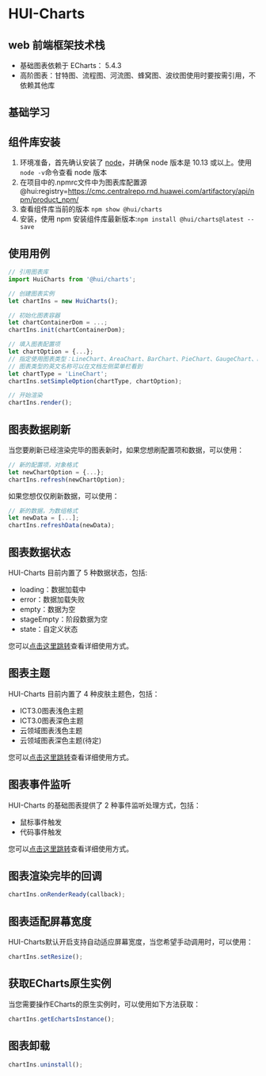 # HUI-Charts

## web 前端框架技术栈

- 基础图表依赖于 ECharts： 5.4.3
- 高阶图表：甘特图、流程图、河流图、蜂窝图、波纹图使用时要按需引用，不依赖其他库

## 基础学习

## 组件库安装

1. 环境准备，首先确认安装了 <a href="https://nodejs.org/en/" target="_blank">node</a>，并确保 node 版本是 10.13 或以上。使用`node -v`命令查看 node 版本
2. 在项目中的.npmrc文件中为图表库配置源
@hui:registry=https://cmc.centralrepo.rnd.huawei.com/artifactory/api/npm/product_npm/
3. 查看组件库当前的版本 `npm show @hui/charts`
4. 安装，使用 npm 安装组件库最新版本:`npm install @hui/charts@latest --save`

## 使用用例

```jsx
// 引用图表库
import HuiCharts from '@hui/charts';

// 创建图表实例
let chartIns = new HuiCharts();

// 初始化图表容器
let chartContainerDom = ...;
chartIns.init(chartContainerDom);

// 填入图表配置项
let chartOption = {...};
// 指定使用图表类型：LineChart、AreaChart、BarChart、PieChart、GaugeChart、RadarChart、ProcessChart、BubbleChart等
// 图表类型的英文名称可以在文档左侧菜单栏看到
let chartType = 'LineChart'; 
chartIns.setSimpleOption(chartType, chartOption);

// 开始渲染
chartIns.render();
```

## 图表数据刷新
当您要刷新已经渲染完毕的图表新时，如果您想刷配置项和数据，可以使用：
```jsx
// 新的配置项，对象格式
let newChartOption = {...};
chartIns.refresh(newChartOption);
```
如果您想仅仅刷新数据，可以使用：
```jsx
// 新的数据，为数组格式
let newData = [...];
chartIns.refreshData(newData);
```

## 图表数据状态
HUI-Charts 目前内置了 5 种数据状态，包括:
- loading：数据加载中
- error：数据加载失败
- empty：数据为空
- stageEmpty：阶段数据为空
- state：自定义状态

您可以<a href="https://co.uiplus.huawei.com/components/hui-charts/index.html#/Menu/DataStatus" target="_blank">点击这里跳转</a>查看详细使用方式。

## 图表主题
HUI-Charts 目前内置了 4 种皮肤主题色，包括：
- ICT3.0图表浅色主题
- ICT3.0图表深色主题
- 云领域图表浅色主题
- 云领域图表深色主题(待定)

您可以<a href="https://co.uiplus.huawei.com/components/hui-charts/index.html#/Menu/Theme" target="_blank">点击这里跳转</a>查看详细使用方式。

## 图表事件监听
HUI-Charts 的基础图表提供了 2 种事件监听处理方式，包括：
- 鼠标事件触发
- 代码事件触发

您可以<a href="https://co.uiplus.huawei.com/components/hui-charts/index.html#/Menu/Events" target="_blank">点击这里跳转</a>查看详细使用方式。

## 图表渲染完毕的回调
```jsx
chartIns.onRenderReady(callback);
```

## 图表适配屏幕宽度
HUI-Charts默认开启支持自动适应屏幕宽度，当您希望手动调用时，可以使用：
```jsx
chartIns.setResize();
```

## 获取ECharts原生实例
当您需要操作ECharts的原生实例时，可以使用如下方法获取：
```jsx
chartIns.getEchartsInstance();
```

## 图表卸载
```jsx
chartIns.uninstall();
```

